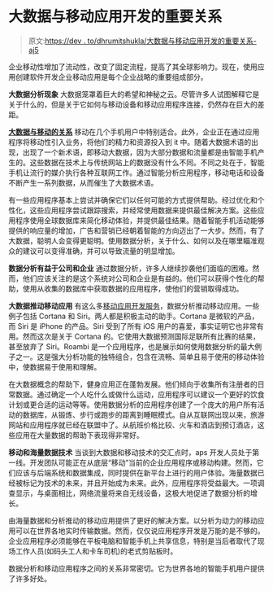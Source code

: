 # 大数据与移动应用开发的重要关系

> 原文:[https://dev . to/dhrumitshukla/大数据与移动应用开发的重要关系-aj5](https://dev.to/dhrumitshukla/the-important-relationship-of-big-data-and-mobile-application-development-aj5)

企业移动性增加了流动性，改变了固定流程，提高了其全球影响力。现在，使用应用创建软件开发企业移动应用是每个企业战略的重要组成部分。

**大数据分析现象**
大数据笼罩着巨大的希望和神秘之云。尽管许多人试图解释它是关于什么的，但是关于它如何与移动设备和移动应用程序连接，仍然存在巨大的差距。

**[大数据与移动的关系](http://customerthink.com/the-big-data-for-mobile-applications-trend-and-the-effect-on-mobile-sales/)**
移动在几个手机用户中特别适合。此外，企业正在通过应用程序将移动性引入业务，将他们的精力和资源投入到 it 中。随着大数据术语的出现，出现了一个新术语，即移动大数据，因为大部分数据和流量都是由智能手机产生的。这些数据在技术上与传统网站上的数据没有什么不同。不同之处在于，智能手机让流行的媒介执行各种互联网工作。通过智能分析应用程序，移动电话和设备不断产生一系列数据，从而催生了大数据术语。

有一些应用程序基本上尝试并确保它们以任何可能的方式提供帮助。经过优化和个性化，这些应用程序尝试跟踪搜索，并经常使用数据来提供最佳解决方案。这些应用程序使用全球数据库来简化移动体验，并提供最佳结果。随着智能手机活动能够提供的响应量的增加，广告和营销已经朝着智能的方向迈出了一大步。然而，有了大数据，聪明人会变得更聪明。使用数据分析，关于什么、如何以及在哪里瞄准观众的建议可以变得准确，并可以导致流量的明显增加。

**数据分析有益于公司和企业**
通过数据分析，许多人继续抄袭他们面临的困难。然而，他们应该关注的是这个系统对公司和企业是有益的。他们可以获得个性化的帮助，使用从收集的数据库中获取数据的应用程序，使他们的营销取得成功。

**大数据推动移动应用**
有这么多[移动应用开发服务](https://www.tatvasoft.com/software-development-services/mobile-app-development)，数据分析推动移动应用。一些例子包括 Cortana 和 Siri。两人都是积极主动的助手。Cortana 是微软的产品，而 Siri 是 iPhone 的产品。Siri 受到了所有 iOS 用户的喜爱，事实证明它也非常有用。然而这次是关于 Cortana 的。它使用大数据预测国际足联所有比赛的结果，甚至放弃了 Siri。Roambi 是一个应用程序，也是展示如何使用数据分析的最大例子之一。这是强大分析功能的独特组合，包含在流畅、简单且易于使用的移动体验中，使数据易于使用和理解。

在大数据概念的帮助下，健身应用正在蓬勃发展。他们倾向于收集所有注册者的日常数据。通过确定一个人吃什么或做什么运动，应用程序可以建议一个更好的饮食计划或更合适的运动等等。使用数据分析的应用程序创建了一个庞大的用户所有活动的数据库，从锻炼、步行或跑步的距离到睡眠模式。自从互联网出现以来，旅游网站和应用程序就已经在联盟中了。从航班价格比较、火车和酒店到预订酒店，这些应用在大量数据的帮助下表现得非常好。

**移动和海量数据技术**
当谈到大数据和移动技术的交汇点时，aps 开发人员处于第一线。开发团队可能正在从底层“移动”当前的企业应用程序或移动构建。然而，它们应该与后端系统和数据集成，同时提供在新平台上进行的用户体验。海量数据已经被标记为技术的未来，并且开始成为未来。此外，应用程序将受益最大。一项调查显示，与桌面相比，网络流量将来自无线设备，这极大地促进了数据分析的增长。

由海量数据和分析推动的移动应用提供了更好的解决方案。以分析为动力的移动应用可以在世界各地实时传输数据。然而，仅仅说应用程序开发是万能的是不够的。企业应用程序必须能够在平板电脑和智能手机上共享信息，特别是当后者取代了现场工作人员(如码头工人和卡车司机)的老式剪贴板时。

数据分析和移动应用程序之间的关系非常密切。它为世界各地的智能手机用户提供了许多好处。